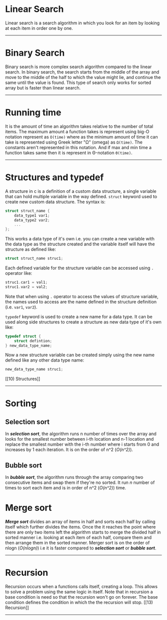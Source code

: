 # Linear Search
Linear search is a search algorithm in which you look for an item by looking at each item in order one by one.

---
# Binary Search
Binary search is more complex search algorithm compared to the linear search. In binary search, the search starts from the middle of the array and move to the middle of the half to which the value might lie, and continue the same until the value is found. This type of search only works for sorted array but is faster than linear search.

---
# Running time
It is the amount of time an algorithm takes relative to the number of total items. The maximum amount a function takes is represent using big-O notation represent as `O(time)` where as the minimum amount of time it can take is represented using Greek letter "Ω" (omega) as `Ω(time)`. The constants aren't represented in this notation. And if max and min time a function takes same then it is represent in Θ-notation `Θ(time)`.

---
# Structures and typedef
A structure in c is a definition of a custom data structure, a single variable that can hold multiple variable in the way defined. `struct` keyword used to create new custom data structure. The syntax is:
```c
struct struct_name {
	data_type1 var1;
	data_type2 var2;
	...
};
```
This works a data type of it's own i.e. you can create a new variable with the data type as the structure created and the variable itself will have the structure as defined like:
```c
struct struct_name struc1;
```
Each defined variable for the structure variable can be accessed using `.` operator like:
```c
struc1.car1 = val1;
struc1.var2 = val2;
```
Note that when using `.` operator to access the values of structure variable, the names used to access are the name defined in the structure definition (i.e. `var1`, `var2`).

`typedef` keyword is used to create a new name for a data type. It can be used along side structures to create a structure as new data type of it's own like:
```c
typedef struct {
	struct defintion;
} new_data_type_name;
```
Now a new structure variable can be created simply using the new name defined like any other data type name:
```c
new_data_type_name struc1;
```
[[10) Structures]]

---
# Sorting
## Selection sort
In ***selection sort***, the algorithm runs n number of times over the array and looks for the smallest number between i-th location and n-1 location and replace the smallest number with the i-th number where i starts from 0 and increases by 1 each iteration. It is on the order of n^2 (*O(n^2)*).
## Bubble sort
In ***bubble sort***, the algorithm runs through the array comparing two consecutive items and swap them if they're no sorted. It run *n* number of times to sort each item and is in order of n^2 (*O(n^2)*) time.
# Merge sort
***Merge sort*** divides an array of items in half and sorts each half by calling itself which further divides the items. Once the it reaches the point where there are only two items left the algorithm starts to merge the divided half in sorted manner i.e. looking at each item of each half, compare them and then arrange them in the sorted manner.
Merger sort is on the order of nlogn (*O(nlogn)*) i.e it is faster compared to ***selection sort*** or ***bubble sort***.

---
# Recursion
Recursion occurs when a functions calls itself, creating a loop. This allows to solve a problem using the same logic in itself.
Note that in recursion a base condition is need so that the recursion won't go on forever. The base condition defines the condition in which the the recursion will stop.
[[13) Recursion]]

---
